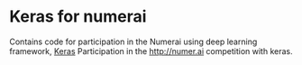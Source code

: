 # Keras for numerai

Contains code for participation in the Numerai using deep learning framework, [Keras](http://keras.io)
Participation in the http://numer.ai competition with keras.


